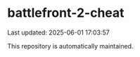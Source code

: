 # battlefront-2-cheat

Last updated: 2025-06-01 17:03:57

This repository is automatically maintained.

